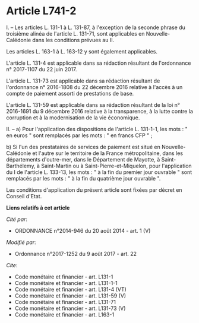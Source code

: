 # Article L741-2

I. – Les articles L. 131-1 à L. 131-87, à l'exception de la seconde phrase du troisième alinéa de l'article L. 131-71, sont
applicables en Nouvelle-Calédonie dans les conditions prévues au II. 

Les articles L. 163-1 à L. 163-12 y sont également applicables. 

L'article L. 131-4 est applicable dans sa rédaction résultant de l'ordonnance n° 2017-1107 du 22 juin 2017. 

L'article L. 131-73 est applicable dans sa rédaction résultant de l'ordonnance n° 2016-1808 du 22 décembre 2016 relative à
l'accès à un compte de paiement assorti de prestations de base. 

L'article L. 131-59 est applicable dans sa rédaction résultant de la loi n° 2016-1691 du 9 décembre 2016 relative à la
transparence, à la lutte contre la corruption et à la modernisation de la vie économique. 

II. – a) Pour l'application des dispositions de l'article L. 131-1-1, les mots : " en euros " sont remplacés par les mots : "
en francs CFP " ; 

b) Si l'un des prestataires de services de paiement est situé en Nouvelle-Calédonie et l'autre sur le territoire de la France
métropolitaine, dans les départements d'outre-mer, dans le Département de Mayotte, à Saint-Barthélemy, à Saint-Martin ou à
Saint-Pierre-et-Miquelon, pour l'application du I de l'article L. 133-13, les mots : " à la fin du premier jour ouvrable "
sont remplacés par les mots : " à la fin du quatrième jour ouvrable ". 

Les conditions d'application du présent article sont fixées par décret en Conseil d'Etat.

**Liens relatifs à cet article**

_Cité par_:

  - ORDONNANCE n°2014-946 du 20 août 2014 - art. 1 (V)

_Modifié par_:

  - Ordonnance n°2017-1252 du 9 août 2017 - art. 22

_Cite_:

  - Code monétaire et financier - art. L131-1
  - Code monétaire et financier - art. L131-1-1
  - Code monétaire et financier - art. L131-4 (VT)
  - Code monétaire et financier - art. L131-59 (V)
  - Code monétaire et financier - art. L131-71
  - Code monétaire et financier - art. L131-73 (V)
  - Code monétaire et financier - art. L163-1
